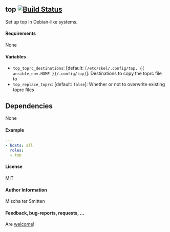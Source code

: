 ## top [![Build Status](https://travis-ci.org/Oefenweb/ansible-top.svg?branch=master)](https://travis-ci.org/Oefenweb/ansible-top)

Set up top in Debian-like systems.

#### Requirements

None

#### Variables

* `top_toprc_destinations`: [default: `[/etc/skel/.config/top, {{ ansible_env.HOME }}/.config/top]`]: Destinations to copy the toprc file to
* `top_replace_toprc`: [default: `false`]: Whether or not to overwrite existing toprc files

## Dependencies

None

#### Example

```yaml
---
- hosts: all
  roles:
  - top
```

#### License

MIT

#### Author Information

Mischa ter Smitten

#### Feedback, bug-reports, requests, ...

Are [welcome](https://github.com/Oefenweb/ansible-top/issues)!

